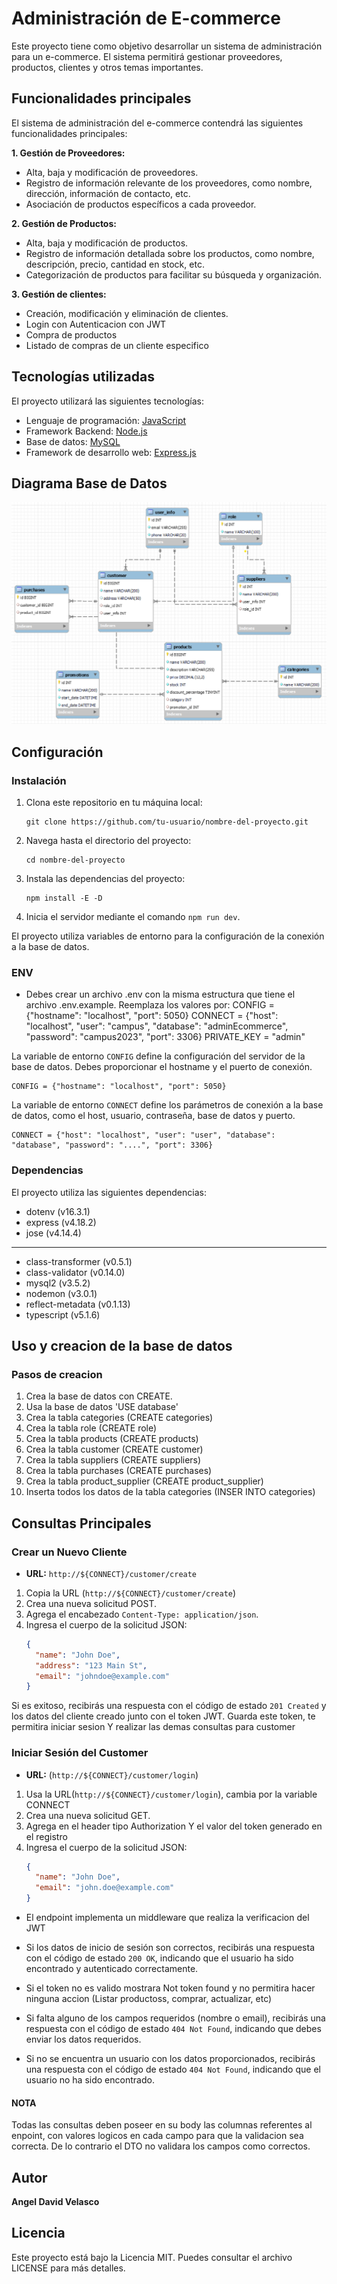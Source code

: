 # Administración de E-commerce

Este proyecto tiene como objetivo desarrollar un sistema de administración para un e-commerce. El sistema permitirá gestionar proveedores, productos, clientes y otros temas importantes.

## Funcionalidades principales

El sistema de administración del e-commerce contendrá las siguientes funcionalidades principales:

**1. Gestión de Proveedores:**
   - Alta, baja y modificación de proveedores.
   - Registro de información relevante de los proveedores, como nombre, dirección, información de contacto, etc.
   - Asociación de productos específicos a cada proveedor.

**2. Gestión de Productos:**
   - Alta, baja y modificación de productos.
   - Registro de información detallada sobre los productos, como nombre, descripción, precio, cantidad en stock, etc.
   - Categorización de productos para facilitar su búsqueda y organización.

**3. Gestión de clientes:**
   - Creación, modificación y eliminación de clientes.
   - Login con Autenticacion con JWT 
   - Compra de productos
   - Listado de compras de un cliente especifico
     
## Tecnologías utilizadas

El proyecto  utilizará las siguientes tecnologías:

- Lenguaje de programación: [JavaScript](https://developer.mozilla.org/es/docs/Web/JavaScript)
- Framework Backend: [Node.js](https://nodejs.org/)
- Base de datos: [MySQL](https://www.mysql.com/)
- Framework de desarrollo web: [Express.js](https://expressjs.com/)

## Diagrama Base de Datos
![image](https://github.com/AngelVelasco1/admin_ecommerce/blob/main/diagrama.png)

## Configuración

### Instalación

1. Clona este repositorio en tu máquina local:

   ```shell
   git clone https://github.com/tu-usuario/nombre-del-proyecto.git
   ```

2. Navega hasta el directorio del proyecto:

   ```shell
   cd nombre-del-proyecto
   ```

3. Instala las dependencias del proyecto:

   ```shell
   npm install -E -D
   ```
4. Inicia el servidor mediante el comando `npm run dev`.



El proyecto utiliza variables de entorno para la configuración de la conexión a la base de datos.

### ENV

- Debes crear un archivo .env con la misma estructura que tiene el archivo .env.example. Reemplaza los valores por:
CONFIG = {"hostname": "localhost", "port": 5050}
CONNECT = {"host": "localhost", "user": "campus", "database": "adminEcommerce", "password": "campus2023", "port": 3306}
PRIVATE_KEY = "admin"


La variable de entorno `CONFIG` define la configuración del servidor de la base de datos. Debes proporcionar el hostname y el puerto de conexión. 

```
CONFIG = {"hostname": "localhost", "port": 5050}
```

La variable de entorno `CONNECT` define los parámetros de conexión a la base de datos, como el host, usuario, contraseña, base de datos y puerto.

```
CONNECT = {"host": "localhost", "user": "user", "database": "database", "password": "....", "port": 3306}
```

### Dependencias

El proyecto utiliza las siguientes dependencias:

- dotenv (v16.3.1)
- express (v4.18.2)
- jose (v4.14.4)

***
- class-transformer (v0.5.1)
- class-validator (v0.14.0)
- mysql2 (v3.5.2)
- nodemon (v3.0.1)
- reflect-metadata (v0.1.13)
- typescript (v5.1.6)

## Uso y creacion de la base de datos

### Pasos de creacion

1. Crea la base de datos con CREATE.
2. Usa la base de datos 'USE database'
3. Crea la tabla categories (CREATE categories)
4. Crea la tabla role (CREATE role)
5. Crea la tabla products (CREATE products)
6. Crea la tabla customer (CREATE customer)
7. Crea la tabla suppliers (CREATE suppliers)
8. Crea la tabla purchases (CREATE purchases)
9. Crea la tabla product_supplier (CREATE product_supplier)
10. Inserta todos los datos de la tabla categories (INSER INTO categories)



##  Consultas Principales

### Crear un Nuevo Cliente

- **URL:** `http://${CONNECT}/customer/create`

1. Copia la URL (`http://${CONNECT}/customer/create`) 
2. Crea una nueva solicitud POST.
3. Agrega el encabezado `Content-Type: application/json`.
4. Ingresa el cuerpo de la solicitud JSON:
   ```json
   {
     "name": "John Doe",
     "address": "123 Main St",
     "email": "johndoe@example.com"
   }
   ```

Si es exitoso, recibirás una respuesta con el código de estado `201 Created` y los datos del cliente creado junto con el token JWT. Guarda este token, te permitira iniciar sesion Y realizar las demas consultas para customer


###  Iniciar Sesión del Customer

- **URL:** (`http://${CONNECT}/customer/login`) 


1. Usa la URL(`http://${CONNECT}/customer/login`), cambia por la variable CONNECT
2. Crea una nueva solicitud GET.
3. Agrega en el header tipo Authorization Y el valor del token generado en el registro
4. Ingresa el cuerpo de la solicitud JSON:
   ```json
   {
     "name": "John Doe",
     "email": "john.doe@example.com"
   }
   ```

- El endpoint implementa un middleware que realiza la verificacion del JWT

- Si los datos de inicio de sesión son correctos, recibirás una respuesta con el código de estado `200 OK`, indicando que el usuario ha sido encontrado y autenticado correctamente.

- Si el token no es valido mostrara Not token found y no permitira hacer ninguna accion (Listar productoss, comprar, actualizar, etc)

- Si falta alguno de los campos requeridos (nombre o email), recibirás una respuesta con el código de estado `404 Not Found`, indicando que debes enviar los datos requeridos.

- Si no se encuentra un usuario con los datos proporcionados, recibirás una respuesta con el código de estado `404 Not Found`, indicando que el usuario no ha sido encontrado.

#### NOTA
Todas las consultas deben poseer en su body las columnas referentes al enpoint, con valores logicos en cada campo para que la validacion sea correcta. De lo contrario el DTO no validara los campos como correctos.

## Autor

**Angel David Velasco**

## Licencia

Este proyecto está bajo la Licencia MIT. Puedes consultar el archivo LICENSE para más detalles.

